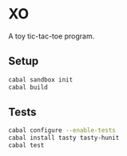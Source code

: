 # XO

A toy tic-tac-toe program.

## Setup

```bash
cabal sandbox init
cabal build
```

## Tests

```bash
cabal configure --enable-tests
cabal install tasty tasty-hunit
cabal test
```
